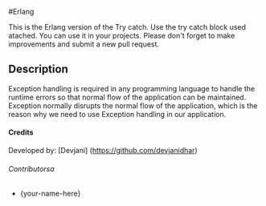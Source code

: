 
#Erlang

This is the Erlang version of the Try catch. Use the try catch block used atached.
 You can use it in your projects. Please don't forget to make  improvements and submit a new pull request.

## Description
Exception handling is required in any programming language to handle the runtime errors so that normal flow of the application can be maintained. Exception normally disrupts the normal flow of the application, which is the reason why we need to use Exception handling in our application.


#### Credits

Developed by: [Devjani] (https://github.com/devjanidhar)


###### Contributorsa
* {your-name-here}

